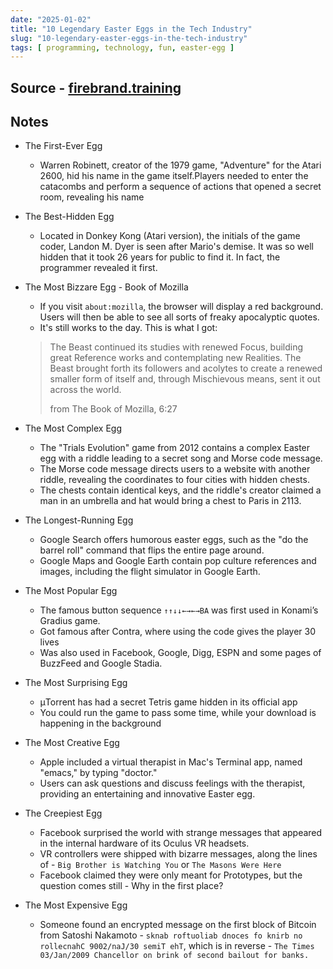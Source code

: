 ```yaml
---
date: "2025-01-02"
title: "10 Legendary Easter Eggs in the Tech Industry"
slug: "10-legendary-easter-eggs-in-the-tech-industry"
tags: [ programming, technology, fun, easter-egg ]
---
```




## Source - [firebrand.training][1]

## Notes
* The First-Ever Egg
  * Warren Robinett, creator of the 1979 game, "Adventure" for the Atari 2600, hid his name in the game itself.Players needed to enter the catacombs and perform a sequence of actions that opened a secret room, revealing his name
* The Best-Hidden Egg
  * Located in Donkey Kong (Atari version), the initials of the game coder, Landon M. Dyer is seen after Mario's demise. It was so well hidden that it took 26 years for public to find it. In fact, the programmer revealed it first.
* The Most Bizzare Egg - Book of Mozilla
  * If you visit `about:mozilla`, the browser will display a red background. Users will then be able to see all sorts of freaky apocalyptic quotes.
  * It's still works to the day. This is what I got:
  > The Beast continued its studies with renewed Focus, building great Reference works and contemplating new Realities. The Beast brought forth its followers and acolytes to create a renewed smaller form of itself and, through Mischievous means, sent it out across the world.
  >
  > from The Book of Mozilla, 6:27
* The Most Complex Egg
  * The "Trials Evolution" game from 2012 contains a complex Easter egg with a riddle leading to a secret song and Morse code message.
  * The Morse code message directs users to a website with another riddle, revealing the coordinates to four cities with hidden chests.
  * The chests contain identical keys, and the riddle's creator claimed a man in an umbrella and hat would bring a chest to Paris in 2113.
* The Longest-Running Egg
  *  Google Search offers humorous easter eggs, such as the "do the barrel roll" command that flips the entire page around.
  * Google Maps and Google Earth contain pop culture references and images, including the flight simulator in Google Earth.
* The Most Popular Egg
  * The famous button sequence `↑↑↓↓←→←→BA` was first used in Konami’s Gradius game.
  * Got famous after Contra, where using the code gives the player 30 lives
  * Was also used in Facebook, Google, Digg, ESPN and some pages of BuzzFeed and Google Stadia.
* The Most Surprising Egg
  * μTorrent has had a secret Tetris game hidden in its official app
  * You could run the game to pass some time, while your download is happening in the background
* The Most Creative Egg
  * Apple included a virtual therapist in Mac's Terminal app, named "emacs," by typing "doctor."
  * Users can ask questions and discuss feelings with the therapist, providing an entertaining and innovative Easter egg.
* The Creepiest Egg
  * Facebook surprised the world with strange messages that appeared in the internal hardware of its Oculus VR headsets.
  * VR controllers were shipped with bizarre messages, along the lines of - `Big Brother is Watching You` or `The Masons Were Here`
  * Facebook claimed they were only meant for Prototypes, but the question comes still - Why in the first place?
* The Most Expensive Egg
  * Someone found an encrypted message on the first block of Bitcoin from Satoshi Nakamoto - `sknab roftuoliab dnoces fo knirb no rollecnahC 9002/naJ/30 semiT ehT`, which is in reverse - `The Times 03/Jan/2009 Chancellor on brink of second bailout for banks.`



  [1]: https://firebrand.training/uk/blog/10-legendary-easter-eggs-in-the-tech-industry
